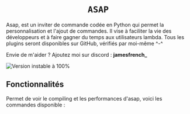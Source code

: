 <h1 align="center"><code>ASAP</code></h1>
Asap, est un inviter de commande codée en Python qui permet la personnalisation et l'ajout de commandes. Il vise à faciliter la vie des développeurs et à faire gagner du temps aux utilisateurs lambda. Tous les plugins seront disponibles sur GitHub, vérifiés par moi-même ^-^

Envie de m'aider ? Ajoutez moi sur discord : **jamesfrench_**

![Version instable à 100%](https://github.com/JamesMinoucha/Asap/assets/119378901/da9e5fc1-fbed-4d0e-9a75-1316970bcbf6)

## Fonctionnalités
Permet de voir le compiling et les performances d'asap, voici les commandes disponible :
